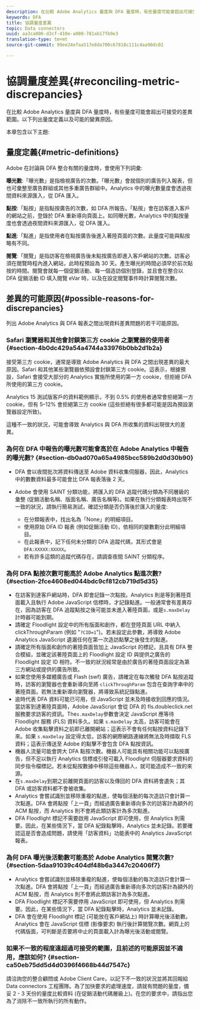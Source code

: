 ```yaml
---
description: 在比較 Adobe Analytics 量度與 DFA 量度時，有些量度可能會超出可接受的差異範圍。以下列出量度定義以及可能的變異原因。
keywords: DFA
title: 協調量度差異
topic: Data connectors
uuid: aa3ca006-d3cf-410e-a000-781ab17fb9e3
translation-type: tm+mt
source-git-commit: 99ee24efaa517e8da700c67818c111c4aa90dc02

---
```



# 協調量度差異{#reconciling-metric-discrepancies}

在比較 Adobe Analytics 量度與 DFA 量度時，有些量度可能會超出可接受的差異範圍。以下列出量度定義以及可能的變異原因。

本章包含以下主題:

## 量度定義{#metric-definitions}

Adobe 在討論與 DFA 整合有關的量度時，會使用下列詞彙:

**曝光數**:「曝光數」是指檢視廣告的次數。「曝光數」會就個別的廣告列入報表，但也可彙整至廣告群組或其他多重廣告群組中。Analytics 中的曝光數量度會透過夜間資料來源匯入，從 DFA 匯入。

**點按**:「點按」是指點按廣告的次數，如 DFA 所報告。「點按」會在訪客進入客戶的網站之前，登錄於 DFA 重新導向頁面上。如同曝光數，Analytics 中的點按量度也會透過夜間資料來源匯入，從 DFA 匯入。

**點進**:「點進」是指使用者在點按廣告後進入著陸頁面的次數。此量度可能與點按略有不同。

**閱覽**:「閱覽」是指訪客在檢視廣告後未點按廣告即進入客戶網站的次數。訪客必須在閱覽時程內進入網站，此時程預設為 30 天。產生曝光的時間必須早於前次點按的時間。閱覽會就每一個促銷活動、每一個造訪個別登錄，並且會在整合以 DFA 促銷活動 ID 填入閱覽 eVar 時，以及在設定閱覽事件時計算閱覽次數。

## 差異的可能原因{#possible-reasons-for-discrepancies}

列出 Adobe Analytics 與 DFA 報表之間出現資料差異問題的若干可能原因。

### Safari 瀏覽器和其他會封鎖第三方 cookie 之瀏覽器的使用者 {#section-4b0dc429a54a4744a33976b0bb2d1b2a}

接受第三方 cookie，通常是導致 Adobe Analytics 與 DFA 之間出現差異的最大原因。Safari 和其他某些瀏覽器依預設會封鎖第三方 cookie。這表示，根據預設，Safari 會接受大部分的 Analytics 實施所使用的第一方 cookie，但拒絕 DFA 所使用的第三方 cookie。

Analytics 15 測試版客戶的資料範例顯示，不到 0.5% 的使用者通常會拒絕第一方 cookie，但有 5–12% 會拒絕第三方 cookie (這些拒絕有很多都可能是因為預設瀏覽器設定所致)。

這種不一致的狀況，可能會導致 Analytics 與 DFA 所收集的資料出現很大的差異。

### 為何在 DFA 中報告的曝光數可能會高於在 Adobe Analytics 中報告的曝光數?  {#section-db0ad070a65a4985bcc589b2d0d30b90}

* DFA 會以夜間批次將資料傳送至 Adobe 資料收集伺服器，因此，Analytics 中的數數資料最多可能會比 DFA 報表落後 2 天。
* Adobe 會使用 SAINT 分類功能，將匯入的 DFA 追蹤代碼分類為不同層級的彙整 (促銷活動名稱、版面名稱、廣告名稱等)。如果在執行分類報表時出現不一致的狀況，請執行簡易測試，確認分類是否仍落後於匯入的量度:

   * 在分類報表中，找出名為「None」的明細項目。
   * 使用原始 DFA ID 報表 (例如促銷活動 ID)，依相同的變數劃分此明細項目。
   * 在此報表中，記下任何未分類的 DFA 追蹤代碼，其形式會是 `DFA:XXXXX:XXXXX`。
   * 若有許多這類的追蹤代碼存在，請調查夜間 SAINT 分類程序。

### 為何 DFA 點按次數可能高於 Adobe Analytics 點進次數?  {#section-2fce4608ed044bdc9cf812cb719d5d35}

* 在訪客到達客戶網站時，DFA 即會記錄一次點按。Analytics 則是等到著陸頁面載入且執行 Adobe JavaScript 信標時，才記錄點進。一般通常會有差異存在，因為訪客在 DFA 追蹤點按之後可能並未進入著陸頁面，或是`s.maxDelay`計時器可能到期。
* 請確定 Floodlight 設定中的所有版面和創作，都在登陸頁面 URL 中納入 clickThroughParam (例如 &quot;`?CID=1`&quot;)。若未設定此參數，將導致 Adobe Analytics JavaScript 遺漏任何在第一次造訪點擊之後發生的點進。
* 請確定所有版面和創作的著陸頁面皆加上 JavaScript 的標記，且具有 DFA 整合模組，並確定該著陸頁面上的 Floodlight 設定 ID 與提供之廣告的 Floodlight 設定 ID 相符。不一致的狀況經常是由於廣告的著陸頁面設定為第三方網站或提供的廣告所致。
* 如果您使用多媒體廣告或 Flash (swf) 廣告，請確定在每次觸發 DFA 點按追蹤時，訪客的瀏覽器也會重新導向至將 `clickThroughParam` 包含在查詢字串中的著陸頁面。若無法重新導向瀏覽器，將導致系統記錄點進。
* 逾時代表 DFA 資料可能已可用，但 JavaScript 並未及時接收到回應的情況。當訪客到達著陸頁面時，Adobe JavaScript 會從 DFA 的 fls.doubleclick.net 服務要求訪客的資訊。The`s.maxDelay`參數會決定 JavaScript 應等待 Floodlight 服務 (FLS) 資料多久。如果 `s.maxDelay` 太高，訪客可能會在 Adobe 收集點擊資料之前即已離開網站；這表示不會有任何點按資料記錄下來。如果 `s.maxDelay` 設定得太低，訪客的網際網路連線將無法及時擷取 FLS 資料；這表示傳送至 Adobe 的點擊不會包含 DFA 點按資訊。
* 機器人流量可能會誇大 DFA 點按次數。機器人可能具有相關功能可以點按廣告，但不足以執行 Analytics 信標或引發可載入 Floodlight 伺服器要求資料的同步指令檔標記。若未從點按數據中移除這些機器人，就可能造成不一致的來源。
* 在`s.maxDelay`到期之前離開頁面的訪客以及傳回的 DFA 資料將會遺失；其 DFA 或訪客資料都不會被收集。
* Analytics 會嘗試識別並移除重複的點進，使每個活動的每次造訪只會計算一次點進。DFA 會將點按「上一頁」而經過廣告重新導向多次的訪客計為額外的 ACM 點按，而 Analytics 則不會將此類訪客計為多次點進。
* DFA Floodlight 標記不需要啟用 JavaScript 即可使用，但 Analytics 則需要。因此，在某些情況下，當 DFA 紀錄點擊時，Analytics 並未記錄。若要確認這是否會造成問題，請使用「訪客資料」功能表中的 Analytics JavaScript 報表。

### 為何 DFA 曝光後活動數可能高於 Adobe Analytics 閱覽次數?  {#section-5daa91039c404df48b6a3447c20406f7}

* Analytics 會嘗試識別並移除重複的點進，使每個活動的每次造訪只會計算一次點進。DFA 會將點按「上一頁」而經過廣告重新導向多次的訪客計為額外的 ACM 點按，而 Analytics 則不會將此類訪客計為多次點進。
* DFA Floodlight 標記不需要停用 JavaScript 即可使用，但 Analytics 則需要。因此，在某些情況下，當 DFA 紀錄點擊時，Analytics 並未記錄。
* DFA 會在使用 Floodlight 標記 (可能放在客戶網站上) 時計算曝光後活動數。Analytics 會在 JavaScript 信標 (影像要求) 執行後計算閱覽次數。網頁上的代碼版面，可判斷是否要將中止的頁面載入計為曝光後活動或閱覽。

### 如果不一致的程度遠超過可接受的範圍，且前述的可能原因並不適用，應該如何?  {#section-ca50eb75dd5d4d0396f4668b44d7547c}

請洽詢您的整合顧問或 Adobe Client Care，以記下不一致的狀況並將其回報給 Data connectors 工程團隊。為了加快要求的處理速度，請就有問題的量度，備妥 2 - 3 天份的量度比較資料 (在促銷活動代碼層級上)。在您的要求中，請指出您為了消除不一致所執行的所有動作。
